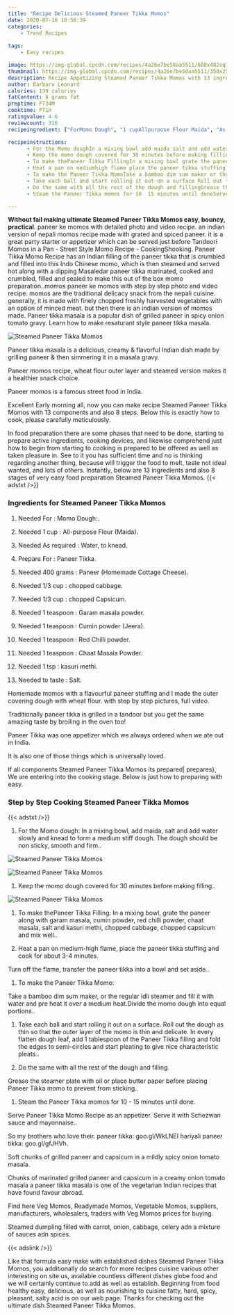 ```yaml
---
title: "Recipe Delicious Steamed Paneer Tikka Momos"
date: 2020-07-18 10:56:39
categories:
    - Trend Recipes
    
tags:
    - Easy recipes

image: https://img-global.cpcdn.com/recipes/4a26e7be58aa5511/680x482cq70/steamed-paneer-tikka-momos-recipe-main-photo.jpg
thumbnail: https://img-global.cpcdn.com/recipes/4a26e7be58aa5511/350x250cq70/steamed-paneer-tikka-momos-recipe-main-photo.jpg
description: Recipe Appetizing Steamed Paneer Tikka Momos with 13 ingredients and 8 stages of easy cooking.
author: Barbara Leonard
calories: 139 calories
fatContent: 8 grams fat
preptime: PT34M
cooktime: PT1H
ratingvalue: 4.6
reviewcount: 316
recipeingredient: ["ForMomo Dough", "1 cupAllpurpose Flour Maida", "As requiredWater to knead", "ForPaneer Tikka", "400 gramsPaneer Homemade Cottage Cheese", "1/3 cupchopped cabbage", "1/3 cupchopped Capsicum", "1 teaspoonGaram masala powder", "1 teaspoonCumin powder Jeera", "1 teaspoonRed Chilli powder", "1 teaspoonChaat Masala Powder", "1 tspkasuri methi", "to tasteSalt"]

recipeinstructions: 
      - For the Momo doughIn a mixing bowl add maida salt and add water slowly and knead to form a medium stiff dough The dough should be non sticky smooth and firm 
      - Keep the momo dough covered for 30 minutes before making filling 
      - To make thePaneer Tikka FillingIn a mixing bowl grate the paneer along with garam masala cumin powder red chilli powder chaat masala salt and kasuri methi chopped cabbage chopped capsicum and mix well 
      - Heat a pan on mediumhigh flame place the paneer tikka stuffing and cook for about 34 minutes Turn off the flame transfer the paneer tikka into a bowl and set aside 
      - To make the Paneer Tikka MomoTake a bamboo dim sum maker or the regular idli steamer and fill it with water and pre heat it over a medium heatDivide the momo dough into equal portions 
      - Take each ball and start rolling it out on a surface Roll out the dough as thin so that the outer layer of the momo is thin and delicate In every flatten dough leaf add 1 tablespoon of the Paneer Tikka filling and fold the edges to semicircles and start pleating to give nice characteristic pleats 
      - Do the same with all the rest of the dough and fillingGrease the steamer plate with oil or place butter paper before placing Paneer Tikka momo to prevent from sticking 
      - Steam the Paneer Tikka momos for 10  15 minutes until doneServe Paneer Tikka Momo Recipe as an appetizer Serve it with Schezwan sauce and mayonnaise

---
```




**Without fail making ultimate Steamed Paneer Tikka Momos easy, bouncy, practical**. paneer ke momos with detailed photo and video recipe. an indian version of nepali momos recipe made with grated and spiced paneer. it is a great party starter or appetizer which can be served just before Tandoori Momos in a Pan - Street Style Momo Recipe - CookingShooking. Paneer Tikka Momo Recipe has an Indian filling of the paneer tikka that is crumbled and filled into this Indo Chinese momo, which is then steamed and served hot along with a dipping Masaledar paneer tikka marinated, cooked and crumbled, filled and sealed to make this out of the box momo preparation..momos paneer ke momos with step by step photo and video recipe. momos are the traditional delicacy snack from the nepali cuisine. generally, it is made with finely chopped freshly harvested vegetables with an option of minced meat. but then there is an indian version of momos made. Paneer tikka masala is a popular dish of grilled paneer in spicy onion tomato gravy. Learn how to make resaturant style paneer tikka masala.


![Steamed Paneer Tikka Momos](https://img-global.cpcdn.com/recipes/4a26e7be58aa5511/680x482cq70/steamed-paneer-tikka-momos-recipe-main-photo.jpg "Steamed Paneer Tikka Momos")



Paneer tikka masala is a delicious, creamy &amp; flavorful Indian dish made by grilling paneer &amp; then simmering it in a masala gravy.

Paneer momos recipe, wheat flour outer layer and steamed version makes it a healthier snack choice.

Paneer momos is a famous street food in India.


Excellent Early morning all, now you can make recipe Steamed Paneer Tikka Momos with 13 components and also 8 steps. Below this is exactly how to cook, please carefully meticulously.

In food preparation there are some phases that need to be done, starting to prepare active ingredients, cooking devices, and likewise comprehend just how to begin from starting to cooking is prepared to be offered as well as taken pleasure in. See to it you has sufficient time and no is thinking regarding another thing, because will trigger the food to melt, taste not ideal wanted, and lots of others. Instantly, below are 13 ingredients and also 8 stages of very easy food preparation Steamed Paneer Tikka Momos.
{{< adstxt />}}

### Ingredients for Steamed Paneer Tikka Momos


1. Needed For : Momo Dough:.

1. Needed 1 cup : All-purpose Flour (Maida).

1. Needed As required : Water, to knead.

1. Prepare For : Paneer Tikka.

1. Needed 400 grams : Paneer (Homemade Cottage Cheese).

1. Needed 1/3 cup : chopped cabbage.

1. Needed 1/3 cup : chopped Capsicum.

1. Needed 1 teaspoon : Garam masala powder.

1. Needed 1 teaspoon : Cumin powder (Jeera).

1. Needed 1 teaspoon : Red Chilli powder.

1. Needed 1 teaspoon : Chaat Masala Powder.

1. Needed 1 tsp : kasuri methi.

1. Needed to taste : Salt.


Homemade momos with a flavourful paneer stuffing and I made the outer covering dough with wheat flour. with step by step pictures, full video.

Traditionally paneer tikka is grilled in a tandoor but you get the same amazing taste by broiling in the oven too!

Paneer Tikka was one appetizer which we always ordered when we ate out in India.

It is also one of those things which is universally loved.


If all components Steamed Paneer Tikka Momos its prepared| prepares}, We are entering into the cooking stage. Below is just how to preparing with easy.

### Step by Step Cooking Steamed Paneer Tikka Momos

{{< adstxt />}}


1. For the Momo dough:
In a mixing bowl, add maida, salt and add water slowly and knead to form a medium stiff dough. The dough should be non sticky, smooth and firm..



![Steamed Paneer Tikka Momos](https://img-global.cpcdn.com/steps/f917df36ff0c94cc/160x128cq70/steamed-paneer-tikka-momos-recipe-step-1-photo.jpg" "Steamed Paneer Tikka Momos")

![Steamed Paneer Tikka Momos](https://img-global.cpcdn.com/steps/3fd9d973ef743a5a/160x128cq70/steamed-paneer-tikka-momos-recipe-step-1-photo.jpg" "Steamed Paneer Tikka Momos")



1. Keep the momo dough covered for 30 minutes before making filling..



![Steamed Paneer Tikka Momos](https://img-global.cpcdn.com/steps/3625033e2745b0be/160x128cq70/steamed-paneer-tikka-momos-recipe-step-2-photo.jpg" "Steamed Paneer Tikka Momos")



1. To make thePaneer Tikka Filling:
In a mixing bowl, grate the paneer along with garam masala, cumin powder, red chilli powder, chaat masala, salt and kasuri methi, chopped cabbage, chopped capsicum and mix well..



1. Heat a pan on medium-high flame, place the paneer tikka stuffing and cook for about 3-4 minutes. 

Turn off the flame, transfer the paneer tikka into a bowl and set aside..



1. To make the Paneer Tikka Momo:

Take a bamboo dim sum maker, or the regular idli steamer and fill it with water and pre heat it over a medium heat.Divide the momo dough into equal portions..



1. Take each ball and start rolling it out on a surface. Roll out the dough as thin so that the outer layer of the momo is thin and delicate. In every flatten dough leaf, add 1 tablespoon of the Paneer Tikka filling and fold the edges to semi-circles and start pleating to give nice characteristic pleats..



1. Do the same with all the rest of the dough and filling.

Grease the steamer plate with oil or place butter paper before placing Paneer Tikka momo to prevent from sticking..



1. Steam the Paneer Tikka momos for 10 - 15 minutes until done.

Serve Paneer Tikka Momo Recipe as an appetizer. Serve it with Schezwan sauce and mayonnaise..




So my brothers who love their. paneer tikka: goo.gl/WkLNEI hariyali paneer tikka: goo.gl/gfJHVh.

Soft chunks of grilled paneer and capsicum in a mildly spicy onion tomato masala.

Chunks of marinated grilled paneer and capsicum in a creamy onion tomato masala a paneer tikka masala is one of the vegetarian Indian recipes that have found favour abroad.

Find here Veg Momos, Readymade Momos, Vegetable Momos, suppliers, manufacturers, wholesalers, traders with Veg Momos prices for buying.

Steamed dumpling filled with carrot, onion, cabbage, celery adn a mixture of sauces adn spices.


{{< adslink />}}

Like that formula easy make with established dishes Steamed Paneer Tikka Momos, you additionally do search for more recipes cuisine various other interesting on site us, available countless different dishes globe food and we will certainly continue to add as well as establish. Beginning from food healthy easy, delicious, as well as nourishing to cuisine fatty, hard, spicy, pleasant, salty acid is on our web page. Thanks for checking out the ultimate dish Steamed Paneer Tikka Momos.
